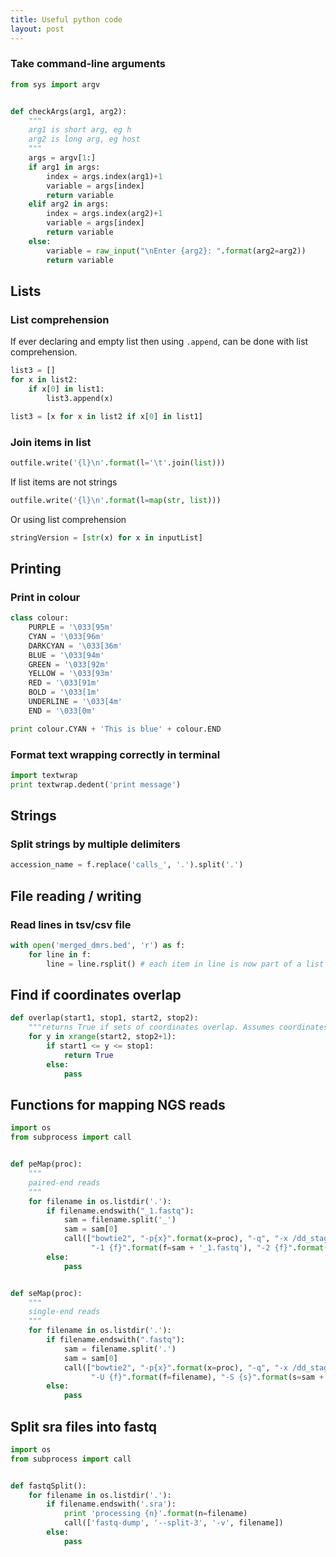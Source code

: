 ```yaml
---
title: Useful python code
layout: post
---
```

### Take command-line arguments

```python
from sys import argv


def checkArgs(arg1, arg2):
    """
    arg1 is short arg, eg h
    arg2 is long arg, eg host
    """
    args = argv[1:]
    if arg1 in args:
        index = args.index(arg1)+1
        variable = args[index]
        return variable
    elif arg2 in args:
        index = args.index(arg2)+1
        variable = args[index]
        return variable
    else:
        variable = raw_input("\nEnter {arg2}: ".format(arg2=arg2))
        return variable

```

## Lists

### List comprehension

If ever declaring and empty list then using `.append`, can be done with list comprehension.

```python
list3 = []
for x in list2:
    if x[0] in list1:
        list3.append(x)

list3 = [x for x in list2 if x[0] in list1]
```

### Join items in list

```python
outfile.write('{l}\n'.format(l='\t'.join(list)))
```

If list items are not strings

```python
outfile.write('{l}\n'.format(l=map(str, list)))
```

Or using list comprehension

```python
stringVersion = [str(x) for x in inputList]
```

## Printing

### Print in colour

```python
class colour:
    PURPLE = '\033[95m'
    CYAN = '\033[96m'
    DARKCYAN = '\033[36m'
    BLUE = '\033[94m'
    GREEN = '\033[92m'
    YELLOW = '\033[93m'
    RED = '\033[91m'
    BOLD = '\033[1m'
    UNDERLINE = '\033[4m'
    END = '\033[0m'

print colour.CYAN + 'This is blue' + colour.END
```

### Format text wrapping correctly in terminal

```python
import textwrap
print textwrap.dedent('print message')
```
## Strings

### Split strings by multiple delimiters

```python
accession_name = f.replace('calls_', '.').split('.')
```

## File reading / writing

### Read lines in tsv/csv file

```python
with open('merged_dmrs.bed', 'r') as f:
    for line in f:
        line = line.rsplit() # each item in line is now part of a list
```

## Find if coordinates overlap

```python
def overlap(start1, stop1, start2, stop2):
    """returns True if sets of coordinates overlap. Assumes coordinates are on same chromosome"""
    for y in xrange(start2, stop2+1):
        if start1 <= y <= stop1:
            return True
        else:
            pass
```

## Functions for mapping NGS reads

```python
import os
from subprocess import call


def peMap(proc):
    """
    paired-end reads
    """
    for filename in os.listdir('.'):
        if filename.endswith("_1.fastq"):
            sam = filename.split('_')
            sam = sam[0]
            call(["bowtie2", "-p{x}".format(x=proc), "-q", "-x /dd_stage/userdata/lister/data/genomes/bowtie2_indexes/tair9",
                  "-1 {f}".format(f=sam + '_1.fastq'), "-2 {f}".format(f=sam + '_2.fastq'), "-S {s}".format(s=sam + '.sam')])
        else:
            pass


def seMap(proc):
    """
    single-end reads
    """
    for filename in os.listdir('.'):
        if filename.endswith(".fastq"):
            sam = filename.split('.')
            sam = sam[0]
            call(["bowtie2", "-p{x}".format(x=proc), "-q", "-x /dd_stage/userdata/lister/data/genomes/bowtie2_indexes/tair9",
                  "-U {f}".format(f=filename), "-S {s}".format(s=sam + '.sam')])
        else:
            pass
```

## Split sra files into fastq

```python
import os
from subprocess import call


def fastqSplit():
    for filename in os.listdir('.'):
        if filename.endswith('.sra'):
            print 'processing {n}'.format(n=filename)
            call(['fastq-dump', '--split-3', '-v', filename])
        else:
            pass
```
